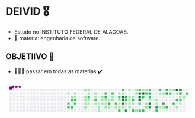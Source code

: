 # DEIVID 🎖️
- Estudo no INSTITUTO FEDERAL DE ALAGOAS.
- 🌱 materia: engenharia de software.

## OBJETIIVO 🎯

- 🧑🏻‍🎓 passar em todas as materias ✔️.

<svg viewBox="-16 -32 880 192" width="880" height="192" xmlns="http://www.w3.org/2000/svg"><desc>Generated with https://github.com/Platane/snk</desc><style>@keyframes c0{4.61%{fill:var(--c1)}4.63%,to{fill:var(--ce)}}@keyframes c1{59.84%{fill:var(--c2)}59.86%,to{fill:var(--ce)}}@keyframes c2{60.09%{fill:var(--c2)}60.11%,to{fill:var(--ce)}}@keyframes c3{5.59%{fill:var(--c1)}5.61%,to{fill:var(--ce)}}@keyframes c4{59.36%{fill:var(--c2)}59.38%,to{fill:var(--ce)}}@keyframes c5{60.33%{fill:var(--c2)}60.35%,to{fill:var(--ce)}}@keyframes c6{5.1%{fill:var(--c1)}5.12%,to{fill:var(--ce)}}@keyframes c7{5.34%{fill:var(--c1)}5.36%,to{fill:var(--ce)}}@keyframes c8{59.11%{fill:var(--c2)}59.13%,to{fill:var(--ce)}}@keyframes c9{60.82%{fill:var(--c2)}60.84%,to{fill:var(--ce)}}@keyframes ca{7.53%{fill:var(--c1)}7.55%,to{fill:var(--ce)}}@keyframes cb{8.02%{fill:var(--c1)}8.04%,to{fill:var(--ce)}}@keyframes cc{8.26%{fill:var(--c1)}8.28%,to{fill:var(--ce)}}@keyframes cd{8.99%{fill:var(--c1)}9.01%,to{fill:var(--ce)}}@keyframes ce{9.24%{fill:var(--c1)}9.26%,to{fill:var(--ce)}}@keyframes cf{7.29%{fill:var(--c1)}7.31%,to{fill:var(--ce)}}@keyframes cg{7.05%{fill:var(--c1)}7.07%,to{fill:var(--ce)}}@keyframes ch{57.9%{fill:var(--c2)}57.92%,to{fill:var(--ce)}}@keyframes ci{8.51%{fill:var(--c1)}8.53%,to{fill:var(--ce)}}@keyframes cj{8.75%{fill:var(--c1)}8.77%,to{fill:var(--ce)}}@keyframes ck{22.13%{fill:var(--c1)}22.15%,to{fill:var(--ce)}}@keyframes cl{21.89%{fill:var(--c1)}21.91%,to{fill:var(--ce)}}@keyframes cm{57.17%{fill:var(--c2)}57.19%,to{fill:var(--ce)}}@keyframes cn{23.35%{fill:var(--c1)}23.37%,to{fill:var(--ce)}}@keyframes co{10.45%{fill:var(--c1)}10.47%,to{fill:var(--ce)}}@keyframes cp{10.21%{fill:var(--c1)}10.23%,to{fill:var(--ce)}}@keyframes cq{24.08%{fill:var(--c1)}24.1%,to{fill:var(--ce)}}@keyframes cr{21.4%{fill:var(--c1)}21.42%,to{fill:var(--ce)}}@keyframes cs{21.16%{fill:var(--c1)}21.18%,to{fill:var(--ce)}}@keyframes ct{10.7%{fill:var(--c1)}10.72%,to{fill:var(--ce)}}@keyframes cu{55.95%{fill:var(--c2)}55.97%,to{fill:var(--ce)}}@keyframes cv{56.19%{fill:var(--c2)}56.21%,to{fill:var(--ce)}}@keyframes cw{11.18%{fill:var(--c1)}11.2%,to{fill:var(--ce)}}@keyframes cx{10.94%{fill:var(--c1)}10.96%,to{fill:var(--ce)}}@keyframes cy{24.81%{fill:var(--c1)}24.83%,to{fill:var(--ce)}}@keyframes cz{11.43%{fill:var(--c1)}11.45%,to{fill:var(--ce)}}@keyframes c10{78.34%{fill:var(--c3)}78.36%,to{fill:var(--ce)}}@keyframes c11{25.05%{fill:var(--c1)}25.07%,to{fill:var(--ce)}}@keyframes c12{55.46%{fill:var(--c2)}55.48%,to{fill:var(--ce)}}@keyframes c13{11.91%{fill:var(--c1)}11.93%,to{fill:var(--ce)}}@keyframes c14{11.67%{fill:var(--c1)}11.69%,to{fill:var(--ce)}}@keyframes c15{64.22%{fill:var(--c2)}64.24%,to{fill:var(--ce)}}@keyframes c16{25.54%{fill:var(--c1)}25.56%,to{fill:var(--ce)}}@keyframes c17{12.64%{fill:var(--c1)}12.66%,to{fill:var(--ce)}}@keyframes c18{54.73%{fill:var(--c2)}54.75%,to{fill:var(--ce)}}@keyframes c19{19.94%{fill:var(--c1)}19.96%,to{fill:var(--ce)}}@keyframes c1a{19.7%{fill:var(--c1)}19.72%,to{fill:var(--ce)}}@keyframes c1b{19.45%{fill:var(--c1)}19.47%,to{fill:var(--ce)}}@keyframes c1c{64.95%{fill:var(--c2)}64.97%,to{fill:var(--ce)}}@keyframes c1d{54%{fill:var(--c2)}54.02%,to{fill:var(--ce)}}@keyframes c1e{12.89%{fill:var(--c1)}12.91%,to{fill:var(--ce)}}@keyframes c1f{79.8%{fill:var(--c4)}79.82%,to{fill:var(--ce)}}@keyframes c1g{79.55%{fill:var(--c4)}79.57%,to{fill:var(--ce)}}@keyframes c1h{80.77%{fill:var(--c4)}80.79%,to{fill:var(--ce)}}@keyframes c1i{19.21%{fill:var(--c1)}19.23%,to{fill:var(--ce)}}@keyframes c1j{53.27%{fill:var(--c2)}53.29%,to{fill:var(--ce)}}@keyframes c1k{53.03%{fill:var(--c2)}53.05%,to{fill:var(--ce)}}@keyframes c1l{18.24%{fill:var(--c1)}18.26%,to{fill:var(--ce)}}@keyframes c1m{76.63%{fill:var(--c3)}76.65%,to{fill:var(--ce)}}@keyframes c1n{13.62%{fill:var(--c1)}13.64%,to{fill:var(--ce)}}@keyframes c1o{15.08%{fill:var(--c1)}15.1%,to{fill:var(--ce)}}@keyframes c1p{15.32%{fill:var(--c1)}15.34%,to{fill:var(--ce)}}@keyframes c1q{15.56%{fill:var(--c1)}15.58%,to{fill:var(--ce)}}@keyframes c1r{17.75%{fill:var(--c1)}17.77%,to{fill:var(--ce)}}@keyframes c1s{14.83%{fill:var(--c1)}14.85%,to{fill:var(--ce)}}@keyframes c1t{52.54%{fill:var(--c2)}52.56%,to{fill:var(--ce)}}@keyframes c1u{15.81%{fill:var(--c1)}15.83%,to{fill:var(--ce)}}@keyframes c1v{66.41%{fill:var(--c2)}66.43%,to{fill:var(--ce)}}@keyframes c1w{14.1%{fill:var(--c1)}14.12%,to{fill:var(--ce)}}@keyframes c1x{14.35%{fill:var(--c1)}14.37%,to{fill:var(--ce)}}@keyframes c1y{16.54%{fill:var(--c1)}16.56%,to{fill:var(--ce)}}@keyframes c1z{68.36%{fill:var(--c2)}68.38%,to{fill:var(--ce)}}@keyframes c20{82.72%{fill:var(--c4)}82.74%,to{fill:var(--ce)}}@keyframes c21{82.47%{fill:var(--c4)}82.49%,to{fill:var(--ce)}}@keyframes c22{82.23%{fill:var(--c4)}82.25%,to{fill:var(--ce)}}@keyframes c23{40.62%{fill:var(--c2)}40.64%,to{fill:var(--ce)}}@keyframes c24{41.11%{fill:var(--c2)}41.13%,to{fill:var(--ce)}}@keyframes c25{37.46%{fill:var(--c1)}37.48%,to{fill:var(--ce)}}@keyframes c26{82.96%{fill:var(--c4)}82.98%,to{fill:var(--ce)}}@keyframes c27{51.08%{fill:var(--c2)}51.1%,to{fill:var(--ce)}}@keyframes c28{41.35%{fill:var(--c2)}41.37%,to{fill:var(--ce)}}@keyframes c29{37.22%{fill:var(--c1)}37.24%,to{fill:var(--ce)}}@keyframes c2a{49.63%{fill:var(--c2)}49.65%,to{fill:var(--ce)}}@keyframes c2b{27.97%{fill:var(--c1)}27.99%,to{fill:var(--ce)}}@keyframes c2c{27.73%{fill:var(--c1)}27.75%,to{fill:var(--ce)}}@keyframes c2d{49.14%{fill:var(--c2)}49.16%,to{fill:var(--ce)}}@keyframes c2e{69.33%{fill:var(--c3)}69.35%,to{fill:var(--ce)}}@keyframes c2f{50.11%{fill:var(--c2)}50.13%,to{fill:var(--ce)}}@keyframes c2g{28.46%{fill:var(--c1)}28.48%,to{fill:var(--ce)}}@keyframes c2h{84.17%{fill:var(--c4)}84.19%,to{fill:var(--ce)}}@keyframes c2i{74.69%{fill:var(--c3)}74.71%,to{fill:var(--ce)}}@keyframes c2j{28.94%{fill:var(--c1)}28.96%,to{fill:var(--ce)}}@keyframes c2k{29.19%{fill:var(--c1)}29.21%,to{fill:var(--ce)}}@keyframes c2l{74.2%{fill:var(--c3)}74.22%,to{fill:var(--ce)}}@keyframes c2m{42.33%{fill:var(--c2)}42.35%,to{fill:var(--ce)}}@keyframes c2n{48.41%{fill:var(--c2)}48.43%,to{fill:var(--ce)}}@keyframes c2o{35.51%{fill:var(--c1)}35.53%,to{fill:var(--ce)}}@keyframes c2p{29.67%{fill:var(--c1)}29.69%,to{fill:var(--ce)}}@keyframes c2q{35.27%{fill:var(--c1)}35.29%,to{fill:var(--ce)}}@keyframes c2r{73.47%{fill:var(--c3)}73.49%,to{fill:var(--ce)}}@keyframes c2s{29.92%{fill:var(--c1)}29.94%,to{fill:var(--ce)}}@keyframes c2t{47.92%{fill:var(--c2)}47.94%,to{fill:var(--ce)}}@keyframes c2u{70.55%{fill:var(--c3)}70.57%,to{fill:var(--ce)}}@keyframes c2v{43.3%{fill:var(--c2)}43.32%,to{fill:var(--ce)}}@keyframes c2w{34.05%{fill:var(--c1)}34.07%,to{fill:var(--ce)}}@keyframes c2x{47.44%{fill:var(--c2)}47.46%,to{fill:var(--ce)}}@keyframes c2y{33.81%{fill:var(--c1)}33.83%,to{fill:var(--ce)}}@keyframes c2z{44.03%{fill:var(--c2)}44.05%,to{fill:var(--ce)}}@keyframes c30{87.09%{fill:var(--c4)}87.11%,to{fill:var(--ce)}}@keyframes c31{33.32%{fill:var(--c1)}33.34%,to{fill:var(--ce)}}@keyframes c32{44.52%{fill:var(--c2)}44.54%,to{fill:var(--ce)}}@keyframes c33{31.38%{fill:var(--c1)}31.4%,to{fill:var(--ce)}}@keyframes c34{87.34%{fill:var(--c4)}87.36%,to{fill:var(--ce)}}@keyframes c35{71.52%{fill:var(--c3)}71.54%,to{fill:var(--ce)}}@keyframes c36{32.84%{fill:var(--c1)}32.86%,to{fill:var(--ce)}}@keyframes c37{44.76%{fill:var(--c2)}44.78%,to{fill:var(--ce)}}@keyframes c38{31.86%{fill:var(--c1)}31.88%,to{fill:var(--ce)}}@keyframes c39{32.59%{fill:var(--c1)}32.61%,to{fill:var(--ce)}}@keyframes c3a{45.73%{fill:var(--c2)}45.75%,to{fill:var(--ce)}}@keyframes u0{4.61%{transform:scale(0,1)}4.63%,5.1%{transform:scale(.02,1)}5.12%,5.34%{transform:scale(.03,1)}5.36%,5.59%{transform:scale(.05,1)}5.61%,7.05%{transform:scale(.06,1)}7.07%,7.29%{transform:scale(.08,1)}7.31%,7.53%{transform:scale(.09,1)}7.55%,8.02%{transform:scale(.11,1)}8.04%,8.26%{transform:scale(.12,1)}8.28%,8.51%{transform:scale(.14,1)}8.53%,8.75%{transform:scale(.15,1)}8.77%,8.99%{transform:scale(.17,1)}9.01%,9.24%{transform:scale(.18,1)}10.21%,9.26%{transform:scale(.2,1)}10.23%,10.45%{transform:scale(.22,1)}10.47%,10.7%{transform:scale(.23,1)}10.72%,10.94%{transform:scale(.25,1)}10.96%,11.18%{transform:scale(.26,1)}11.2%,11.43%{transform:scale(.28,1)}11.45%,11.67%{transform:scale(.29,1)}11.69%,11.91%{transform:scale(.31,1)}11.93%,12.64%{transform:scale(.32,1)}12.66%,12.89%{transform:scale(.34,1)}12.91%,13.62%{transform:scale(.35,1)}13.64%,14.1%{transform:scale(.37,1)}14.12%,14.35%{transform:scale(.38,1)}14.37%,14.83%{transform:scale(.4,1)}14.85%,15.08%{transform:scale(.42,1)}15.1%,15.32%{transform:scale(.43,1)}15.34%,15.56%{transform:scale(.45,1)}15.58%,15.81%{transform:scale(.46,1)}15.83%,16.54%{transform:scale(.48,1)}16.56%,17.75%{transform:scale(.49,1)}17.77%,18.24%{transform:scale(.51,1)}18.26%,19.21%{transform:scale(.52,1)}19.23%,19.45%{transform:scale(.54,1)}19.47%,19.7%{transform:scale(.55,1)}19.72%,19.94%{transform:scale(.57,1)}19.96%,21.16%{transform:scale(.58,1)}21.18%,21.4%{transform:scale(.6,1)}21.42%,21.89%{transform:scale(.62,1)}21.91%,22.13%{transform:scale(.63,1)}22.15%,23.35%{transform:scale(.65,1)}23.37%,24.08%{transform:scale(.66,1)}24.1%,24.81%{transform:scale(.68,1)}24.83%,25.05%{transform:scale(.69,1)}25.07%,25.54%{transform:scale(.71,1)}25.56%,27.73%{transform:scale(.72,1)}27.75%,27.97%{transform:scale(.74,1)}27.99%,28.46%{transform:scale(.75,1)}28.48%,28.94%{transform:scale(.77,1)}28.96%,29.19%{transform:scale(.78,1)}29.21%,29.67%{transform:scale(.8,1)}29.69%,29.92%{transform:scale(.82,1)}29.94%,31.38%{transform:scale(.83,1)}31.4%,31.86%{transform:scale(.85,1)}31.88%,32.59%{transform:scale(.86,1)}32.61%,32.84%{transform:scale(.88,1)}32.86%,33.32%{transform:scale(.89,1)}33.34%,33.81%{transform:scale(.91,1)}33.83%,34.05%{transform:scale(.92,1)}34.07%,35.27%{transform:scale(.94,1)}35.29%,35.51%{transform:scale(.95,1)}35.53%,37.22%{transform:scale(.97,1)}37.24%,37.46%{transform:scale(.98,1)}37.48%,to{transform:scale(1,1)}}@keyframes u1{40.62%{transform:scale(0,1)}40.64%,41.11%{transform:scale(.03,1)}41.13%,41.35%{transform:scale(.06,1)}41.37%,42.33%{transform:scale(.08,1)}42.35%,43.3%{transform:scale(.11,1)}43.32%,44.03%{transform:scale(.14,1)}44.05%,44.52%{transform:scale(.17,1)}44.54%,44.76%{transform:scale(.19,1)}44.78%,45.73%{transform:scale(.22,1)}45.75%,47.44%{transform:scale(.25,1)}47.46%,47.92%{transform:scale(.28,1)}47.94%,48.41%{transform:scale(.31,1)}48.43%,49.14%{transform:scale(.33,1)}49.16%,49.63%{transform:scale(.36,1)}49.65%,50.11%{transform:scale(.39,1)}50.13%,51.08%{transform:scale(.42,1)}51.1%,52.54%{transform:scale(.44,1)}52.56%,53.03%{transform:scale(.47,1)}53.05%,53.27%{transform:scale(.5,1)}53.29%,54%{transform:scale(.53,1)}54.02%,54.73%{transform:scale(.56,1)}54.75%,55.46%{transform:scale(.58,1)}55.48%,55.95%{transform:scale(.61,1)}55.97%,56.19%{transform:scale(.64,1)}56.21%,57.17%{transform:scale(.67,1)}57.19%,57.9%{transform:scale(.69,1)}57.92%,59.11%{transform:scale(.72,1)}59.13%,59.36%{transform:scale(.75,1)}59.38%,59.84%{transform:scale(.78,1)}59.86%,60.09%{transform:scale(.81,1)}60.11%,60.33%{transform:scale(.83,1)}60.35%,60.82%{transform:scale(.86,1)}60.84%,64.22%{transform:scale(.89,1)}64.24%,64.95%{transform:scale(.92,1)}64.97%,66.41%{transform:scale(.94,1)}66.43%,68.36%{transform:scale(.97,1)}68.38%,to{transform:scale(1,1)}}@keyframes u2{69.33%{transform:scale(0,1)}69.35%,70.55%{transform:scale(.13,1)}70.57%,71.52%{transform:scale(.25,1)}71.54%,73.47%{transform:scale(.38,1)}73.49%,74.2%{transform:scale(.5,1)}74.22%,74.69%{transform:scale(.63,1)}74.71%,76.63%{transform:scale(.75,1)}76.65%,78.34%{transform:scale(.88,1)}78.36%,to{transform:scale(1,1)}}@keyframes u3{79.55%{transform:scale(0,1)}79.57%,79.8%{transform:scale(.1,1)}79.82%,80.77%{transform:scale(.2,1)}80.79%,82.23%{transform:scale(.3,1)}82.25%,82.47%{transform:scale(.4,1)}82.49%,82.72%{transform:scale(.5,1)}82.74%,82.96%{transform:scale(.6,1)}82.98%,84.17%{transform:scale(.7,1)}84.19%,87.09%{transform:scale(.8,1)}87.11%,87.34%{transform:scale(.9,1)}87.36%,to{transform:scale(1,1)}}@keyframes s0{0%,99.76%{transform:translate(0,-16px)}.24%{transform:translate(0,0)}4.38%{transform:translate(272px,0)}4.62%{transform:translate(272px,16px)}5.11%{transform:translate(304px,16px)}5.35%,58.88%{transform:translate(304px,32px)}5.6%{transform:translate(288px,32px)}5.84%{transform:translate(288px,16px)}7.06%{transform:translate(368px,16px)}7.3%{transform:translate(368px,0)}7.54%{transform:translate(352px,0)}8.27%{transform:translate(352px,48px)}8.52%{transform:translate(368px,48px)}8.76%{transform:translate(368px,64px)}9%{transform:translate(352px,64px)}9.25%{transform:translate(352px,80px)}10.22%,23.84%{transform:translate(416px,80px)}10.46%,23.11%{transform:translate(416px,64px)}10.95%,63.02%{transform:translate(448px,64px)}11.19%,63.26%{transform:translate(448px,48px)}11.68%{transform:translate(480px,48px)}11.92%{transform:translate(480px,32px)}12.17%,54.99%{transform:translate(496px,32px)}12.41%,55.23%{transform:translate(496px,16px)}13.38%{transform:translate(560px,16px)}13.63%{transform:translate(560px,0)}14.11%,68.13%{transform:translate(592px,0)}14.36%{transform:translate(592px,16px)}14.6%{transform:translate(576px,16px)}14.84%{transform:translate(576px,32px)}15.09%{transform:translate(560px,32px)}15.57%,18.49%{transform:translate(560px,64px)}15.82%{transform:translate(576px,64px)}16.06%,66.18%{transform:translate(576px,80px)}16.3%{transform:translate(592px,80px)}16.79%{transform:translate(592px,112px)}17.27%{transform:translate(560px,112px)}17.76%,18.73%{transform:translate(560px,80px)}18%,76.4%{transform:translate(544px,80px)}18.25%{transform:translate(544px,64px)}19.46%,77.37%{transform:translate(512px,80px)}19.95%{transform:translate(512px,48px)}21.17%{transform:translate(432px,48px)}21.41%{transform:translate(432px,32px)}21.9%,56.93%{transform:translate(400px,32px)}22.14%{transform:translate(400px,16px)}22.38%{transform:translate(416px,16px)}23.36%{transform:translate(400px,64px)}23.6%{transform:translate(400px,80px)}24.09%{transform:translate(416px,96px)}24.57%{transform:translate(448px,96px)}24.82%{transform:translate(448px,80px)}27.74%{transform:translate(640px,80px)}28.22%,50.61%{transform:translate(640px,48px)}28.95%{transform:translate(688px,48px)}29.2%,73.97%{transform:translate(688px,64px)}29.44%{transform:translate(704px,64px)}29.68%{transform:translate(704px,80px)}29.93%{transform:translate(720px,80px)}30.17%{transform:translate(720px,96px)}31.14%{transform:translate(784px,96px)}31.39%{transform:translate(784px,80px)}31.63%{transform:translate(800px,80px)}31.87%{transform:translate(800px,64px)}32.12%{transform:translate(816px,64px)}32.6%,46.23%{transform:translate(816px,32px)}33.09%,46.72%{transform:translate(784px,32px)}33.33%,46.96%{transform:translate(784px,16px)}33.58%{transform:translate(768px,16px)}33.82%{transform:translate(768px,0)}34.06%,47.69%{transform:translate(752px,0)}34.31%{transform:translate(752px,-16px)}34.79%{transform:translate(720px,-16px)}35.28%{transform:translate(720px,16px)}35.77%{transform:translate(688px,16px)}36.25%{transform:translate(688px,-16px)}36.98%{transform:translate(640px,-16px)}37.23%,49.39%{transform:translate(640px,0)}37.47%{transform:translate(624px,0)}37.71%{transform:translate(624px,-16px)}38.44%{transform:translate(672px,-16px)}39.42%{transform:translate(672px,48px)}40.15%{transform:translate(624px,48px)}40.39%,51.58%{transform:translate(624px,64px)}40.63%,82%{transform:translate(608px,64px)}41.12%{transform:translate(608px,96px)}43.07%{transform:translate(736px,96px)}43.31%{transform:translate(736px,80px)}43.8%{transform:translate(768px,80px)}44.04%{transform:translate(768px,64px)}44.28%,86.13%{transform:translate(784px,64px)}44.53%{transform:translate(784px,48px)}45.26%{transform:translate(832px,48px)}45.74%{transform:translate(832px,16px)}45.99%{transform:translate(816px,16px)}47.45%{transform:translate(752px,16px)}49.88%,50.85%{transform:translate(640px,32px)}50.12%{transform:translate(656px,32px)}50.36%{transform:translate(656px,48px)}51.09%{transform:translate(624px,32px)}52.07%{transform:translate(592px,64px)}52.31%{transform:translate(592px,48px)}53.04%,80.29%{transform:translate(544px,48px)}53.77%{transform:translate(544px,0)}54.26%{transform:translate(512px,0)}54.74%{transform:translate(512px,32px)}55.96%{transform:translate(448px,16px)}56.2%{transform:translate(448px,32px)}57.18%{transform:translate(400px,48px)}57.42%{transform:translate(384px,48px)}57.66%{transform:translate(384px,32px)}59.12%{transform:translate(304px,48px)}59.61%{transform:translate(272px,48px)}60.1%{transform:translate(272px,80px)}60.58%{transform:translate(304px,80px)}60.83%{transform:translate(304px,64px)}63.99%{transform:translate(496px,48px)}64.23%{transform:translate(496px,64px)}64.48%,77.62%{transform:translate(512px,64px)}64.96%{transform:translate(512px,96px)}65.21%,76.89%{transform:translate(528px,96px)}65.45%,77.13%{transform:translate(528px,80px)}66.42%{transform:translate(576px,96px)}66.67%{transform:translate(592px,96px)}69.1%{transform:translate(656px,0)}69.34%,83.45%{transform:translate(656px,16px)}71.53%{transform:translate(800px,16px)}71.78%{transform:translate(800px,32px)}72.99%{transform:translate(720px,32px)}73.48%{transform:translate(720px,64px)}74.21%{transform:translate(688px,80px)}76.64%{transform:translate(544px,96px)}78.35%{transform:translate(464px,64px)}78.59%{transform:translate(464px,48px)}79.56%,80.54%{transform:translate(528px,48px)}79.81%{transform:translate(528px,32px)}80.05%{transform:translate(544px,32px)}80.78%{transform:translate(528px,64px)}82.73%{transform:translate(608px,16px)}84.18%{transform:translate(656px,64px)}87.1%{transform:translate(784px,0)}87.35%{transform:translate(800px,0)}87.59%{transform:translate(800px,-16px)}}@keyframes s1{0%,99.76%{transform:translate(16px,-16px)}.24%{transform:translate(0,-16px)}.49%{transform:translate(0,0)}4.62%{transform:translate(272px,0)}4.87%{transform:translate(272px,16px)}5.35%{transform:translate(304px,16px)}5.6%,59.12%{transform:translate(304px,32px)}5.84%{transform:translate(288px,32px)}6.08%{transform:translate(288px,16px)}7.3%{transform:translate(368px,16px)}7.54%{transform:translate(368px,0)}7.79%{transform:translate(352px,0)}8.52%{transform:translate(352px,48px)}8.76%{transform:translate(368px,48px)}9%{transform:translate(368px,64px)}9.25%{transform:translate(352px,64px)}9.49%{transform:translate(352px,80px)}10.46%,24.09%{transform:translate(416px,80px)}10.71%,23.36%{transform:translate(416px,64px)}11.19%,63.26%{transform:translate(448px,64px)}11.44%,63.5%{transform:translate(448px,48px)}11.92%{transform:translate(480px,48px)}12.17%{transform:translate(480px,32px)}12.41%,55.23%{transform:translate(496px,32px)}12.65%,55.47%{transform:translate(496px,16px)}13.63%{transform:translate(560px,16px)}13.87%{transform:translate(560px,0)}14.36%,68.37%{transform:translate(592px,0)}14.6%{transform:translate(592px,16px)}14.84%{transform:translate(576px,16px)}15.09%{transform:translate(576px,32px)}15.33%{transform:translate(560px,32px)}15.82%,18.73%{transform:translate(560px,64px)}16.06%{transform:translate(576px,64px)}16.3%,66.42%{transform:translate(576px,80px)}16.55%{transform:translate(592px,80px)}17.03%{transform:translate(592px,112px)}17.52%{transform:translate(560px,112px)}18%,18.98%{transform:translate(560px,80px)}18.25%,76.64%{transform:translate(544px,80px)}18.49%{transform:translate(544px,64px)}19.71%,77.62%{transform:translate(512px,80px)}20.19%{transform:translate(512px,48px)}21.41%{transform:translate(432px,48px)}21.65%{transform:translate(432px,32px)}22.14%,57.18%{transform:translate(400px,32px)}22.38%{transform:translate(400px,16px)}22.63%{transform:translate(416px,16px)}23.6%{transform:translate(400px,64px)}23.84%{transform:translate(400px,80px)}24.33%{transform:translate(416px,96px)}24.82%{transform:translate(448px,96px)}25.06%{transform:translate(448px,80px)}27.98%{transform:translate(640px,80px)}28.47%,50.85%{transform:translate(640px,48px)}29.2%{transform:translate(688px,48px)}29.44%,74.21%{transform:translate(688px,64px)}29.68%{transform:translate(704px,64px)}29.93%{transform:translate(704px,80px)}30.17%{transform:translate(720px,80px)}30.41%{transform:translate(720px,96px)}31.39%{transform:translate(784px,96px)}31.63%{transform:translate(784px,80px)}31.87%{transform:translate(800px,80px)}32.12%{transform:translate(800px,64px)}32.36%{transform:translate(816px,64px)}32.85%,46.47%{transform:translate(816px,32px)}33.33%,46.96%{transform:translate(784px,32px)}33.58%,47.2%{transform:translate(784px,16px)}33.82%{transform:translate(768px,16px)}34.06%{transform:translate(768px,0)}34.31%,47.93%{transform:translate(752px,0)}34.55%{transform:translate(752px,-16px)}35.04%{transform:translate(720px,-16px)}35.52%{transform:translate(720px,16px)}36.01%{transform:translate(688px,16px)}36.5%{transform:translate(688px,-16px)}37.23%{transform:translate(640px,-16px)}37.47%,49.64%{transform:translate(640px,0)}37.71%{transform:translate(624px,0)}37.96%{transform:translate(624px,-16px)}38.69%{transform:translate(672px,-16px)}39.66%{transform:translate(672px,48px)}40.39%{transform:translate(624px,48px)}40.63%,51.82%{transform:translate(624px,64px)}40.88%,82.24%{transform:translate(608px,64px)}41.36%{transform:translate(608px,96px)}43.31%{transform:translate(736px,96px)}43.55%{transform:translate(736px,80px)}44.04%{transform:translate(768px,80px)}44.28%{transform:translate(768px,64px)}44.53%,86.37%{transform:translate(784px,64px)}44.77%{transform:translate(784px,48px)}45.5%{transform:translate(832px,48px)}45.99%{transform:translate(832px,16px)}46.23%{transform:translate(816px,16px)}47.69%{transform:translate(752px,16px)}50.12%,51.09%{transform:translate(640px,32px)}50.36%{transform:translate(656px,32px)}50.61%{transform:translate(656px,48px)}51.34%{transform:translate(624px,32px)}52.31%{transform:translate(592px,64px)}52.55%{transform:translate(592px,48px)}53.28%,80.54%{transform:translate(544px,48px)}54.01%{transform:translate(544px,0)}54.5%{transform:translate(512px,0)}54.99%{transform:translate(512px,32px)}56.2%{transform:translate(448px,16px)}56.45%{transform:translate(448px,32px)}57.42%{transform:translate(400px,48px)}57.66%{transform:translate(384px,48px)}57.91%{transform:translate(384px,32px)}59.37%{transform:translate(304px,48px)}59.85%{transform:translate(272px,48px)}60.34%{transform:translate(272px,80px)}60.83%{transform:translate(304px,80px)}61.07%{transform:translate(304px,64px)}64.23%{transform:translate(496px,48px)}64.48%{transform:translate(496px,64px)}64.72%,77.86%{transform:translate(512px,64px)}65.21%{transform:translate(512px,96px)}65.45%,77.13%{transform:translate(528px,96px)}65.69%,77.37%{transform:translate(528px,80px)}66.67%{transform:translate(576px,96px)}66.91%{transform:translate(592px,96px)}69.34%{transform:translate(656px,0)}69.59%,83.7%{transform:translate(656px,16px)}71.78%{transform:translate(800px,16px)}72.02%{transform:translate(800px,32px)}73.24%{transform:translate(720px,32px)}73.72%{transform:translate(720px,64px)}74.45%{transform:translate(688px,80px)}76.89%{transform:translate(544px,96px)}78.59%{transform:translate(464px,64px)}78.83%{transform:translate(464px,48px)}79.81%,80.78%{transform:translate(528px,48px)}80.05%{transform:translate(528px,32px)}80.29%{transform:translate(544px,32px)}81.02%{transform:translate(528px,64px)}82.97%{transform:translate(608px,16px)}84.43%{transform:translate(656px,64px)}87.35%{transform:translate(784px,0)}87.59%{transform:translate(800px,0)}87.83%{transform:translate(800px,-16px)}}@keyframes s2{0%,99.76%{transform:translate(32px,-16px)}.49%{transform:translate(0,-16px)}.73%{transform:translate(0,0)}4.87%{transform:translate(272px,0)}5.11%{transform:translate(272px,16px)}5.6%{transform:translate(304px,16px)}5.84%,59.37%{transform:translate(304px,32px)}6.08%{transform:translate(288px,32px)}6.33%{transform:translate(288px,16px)}7.54%{transform:translate(368px,16px)}7.79%{transform:translate(368px,0)}8.03%{transform:translate(352px,0)}8.76%{transform:translate(352px,48px)}9%{transform:translate(368px,48px)}9.25%{transform:translate(368px,64px)}9.49%{transform:translate(352px,64px)}9.73%{transform:translate(352px,80px)}10.71%,24.33%{transform:translate(416px,80px)}10.95%,23.6%{transform:translate(416px,64px)}11.44%,63.5%{transform:translate(448px,64px)}11.68%,63.75%{transform:translate(448px,48px)}12.17%{transform:translate(480px,48px)}12.41%{transform:translate(480px,32px)}12.65%,55.47%{transform:translate(496px,32px)}12.9%,55.72%{transform:translate(496px,16px)}13.87%{transform:translate(560px,16px)}14.11%{transform:translate(560px,0)}14.6%,68.61%{transform:translate(592px,0)}14.84%{transform:translate(592px,16px)}15.09%{transform:translate(576px,16px)}15.33%{transform:translate(576px,32px)}15.57%{transform:translate(560px,32px)}16.06%,18.98%{transform:translate(560px,64px)}16.3%{transform:translate(576px,64px)}16.55%,66.67%{transform:translate(576px,80px)}16.79%{transform:translate(592px,80px)}17.27%{transform:translate(592px,112px)}17.76%{transform:translate(560px,112px)}18.25%,19.22%{transform:translate(560px,80px)}18.49%,76.89%{transform:translate(544px,80px)}18.73%{transform:translate(544px,64px)}19.95%,77.86%{transform:translate(512px,80px)}20.44%{transform:translate(512px,48px)}21.65%{transform:translate(432px,48px)}21.9%{transform:translate(432px,32px)}22.38%,57.42%{transform:translate(400px,32px)}22.63%{transform:translate(400px,16px)}22.87%{transform:translate(416px,16px)}23.84%{transform:translate(400px,64px)}24.09%{transform:translate(400px,80px)}24.57%{transform:translate(416px,96px)}25.06%{transform:translate(448px,96px)}25.3%{transform:translate(448px,80px)}28.22%{transform:translate(640px,80px)}28.71%,51.09%{transform:translate(640px,48px)}29.44%{transform:translate(688px,48px)}29.68%,74.45%{transform:translate(688px,64px)}29.93%{transform:translate(704px,64px)}30.17%{transform:translate(704px,80px)}30.41%{transform:translate(720px,80px)}30.66%{transform:translate(720px,96px)}31.63%{transform:translate(784px,96px)}31.87%{transform:translate(784px,80px)}32.12%{transform:translate(800px,80px)}32.36%{transform:translate(800px,64px)}32.6%{transform:translate(816px,64px)}33.09%,46.72%{transform:translate(816px,32px)}33.58%,47.2%{transform:translate(784px,32px)}33.82%,47.45%{transform:translate(784px,16px)}34.06%{transform:translate(768px,16px)}34.31%{transform:translate(768px,0)}34.55%,48.18%{transform:translate(752px,0)}34.79%{transform:translate(752px,-16px)}35.28%{transform:translate(720px,-16px)}35.77%{transform:translate(720px,16px)}36.25%{transform:translate(688px,16px)}36.74%{transform:translate(688px,-16px)}37.47%{transform:translate(640px,-16px)}37.71%,49.88%{transform:translate(640px,0)}37.96%{transform:translate(624px,0)}38.2%{transform:translate(624px,-16px)}38.93%{transform:translate(672px,-16px)}39.9%{transform:translate(672px,48px)}40.63%{transform:translate(624px,48px)}40.88%,52.07%{transform:translate(624px,64px)}41.12%,82.48%{transform:translate(608px,64px)}41.61%{transform:translate(608px,96px)}43.55%{transform:translate(736px,96px)}43.8%{transform:translate(736px,80px)}44.28%{transform:translate(768px,80px)}44.53%{transform:translate(768px,64px)}44.77%,86.62%{transform:translate(784px,64px)}45.01%{transform:translate(784px,48px)}45.74%{transform:translate(832px,48px)}46.23%{transform:translate(832px,16px)}46.47%{transform:translate(816px,16px)}47.93%{transform:translate(752px,16px)}50.36%,51.34%{transform:translate(640px,32px)}50.61%{transform:translate(656px,32px)}50.85%{transform:translate(656px,48px)}51.58%{transform:translate(624px,32px)}52.55%{transform:translate(592px,64px)}52.8%{transform:translate(592px,48px)}53.53%,80.78%{transform:translate(544px,48px)}54.26%{transform:translate(544px,0)}54.74%{transform:translate(512px,0)}55.23%{transform:translate(512px,32px)}56.45%{transform:translate(448px,16px)}56.69%{transform:translate(448px,32px)}57.66%{transform:translate(400px,48px)}57.91%{transform:translate(384px,48px)}58.15%{transform:translate(384px,32px)}59.61%{transform:translate(304px,48px)}60.1%{transform:translate(272px,48px)}60.58%{transform:translate(272px,80px)}61.07%{transform:translate(304px,80px)}61.31%{transform:translate(304px,64px)}64.48%{transform:translate(496px,48px)}64.72%{transform:translate(496px,64px)}64.96%,78.1%{transform:translate(512px,64px)}65.45%{transform:translate(512px,96px)}65.69%,77.37%{transform:translate(528px,96px)}65.94%,77.62%{transform:translate(528px,80px)}66.91%{transform:translate(576px,96px)}67.15%{transform:translate(592px,96px)}69.59%{transform:translate(656px,0)}69.83%,83.94%{transform:translate(656px,16px)}72.02%{transform:translate(800px,16px)}72.26%{transform:translate(800px,32px)}73.48%{transform:translate(720px,32px)}73.97%{transform:translate(720px,64px)}74.7%{transform:translate(688px,80px)}77.13%{transform:translate(544px,96px)}78.83%{transform:translate(464px,64px)}79.08%{transform:translate(464px,48px)}80.05%,81.02%{transform:translate(528px,48px)}80.29%{transform:translate(528px,32px)}80.54%{transform:translate(544px,32px)}81.27%{transform:translate(528px,64px)}83.21%{transform:translate(608px,16px)}84.67%{transform:translate(656px,64px)}87.59%{transform:translate(784px,0)}87.83%{transform:translate(800px,0)}88.08%{transform:translate(800px,-16px)}}@keyframes s3{0%,99.76%{transform:translate(48px,-16px)}.73%{transform:translate(0,-16px)}.97%{transform:translate(0,0)}5.11%{transform:translate(272px,0)}5.35%{transform:translate(272px,16px)}5.84%{transform:translate(304px,16px)}59.61%,6.08%{transform:translate(304px,32px)}6.33%{transform:translate(288px,32px)}6.57%{transform:translate(288px,16px)}7.79%{transform:translate(368px,16px)}8.03%{transform:translate(368px,0)}8.27%{transform:translate(352px,0)}9%{transform:translate(352px,48px)}9.25%{transform:translate(368px,48px)}9.49%{transform:translate(368px,64px)}9.73%{transform:translate(352px,64px)}9.98%{transform:translate(352px,80px)}10.95%,24.57%{transform:translate(416px,80px)}11.19%,23.84%{transform:translate(416px,64px)}11.68%,63.75%{transform:translate(448px,64px)}11.92%,63.99%{transform:translate(448px,48px)}12.41%{transform:translate(480px,48px)}12.65%{transform:translate(480px,32px)}12.9%,55.72%{transform:translate(496px,32px)}13.14%,55.96%{transform:translate(496px,16px)}14.11%{transform:translate(560px,16px)}14.36%{transform:translate(560px,0)}14.84%,68.86%{transform:translate(592px,0)}15.09%{transform:translate(592px,16px)}15.33%{transform:translate(576px,16px)}15.57%{transform:translate(576px,32px)}15.82%{transform:translate(560px,32px)}16.3%,19.22%{transform:translate(560px,64px)}16.55%{transform:translate(576px,64px)}16.79%,66.91%{transform:translate(576px,80px)}17.03%{transform:translate(592px,80px)}17.52%{transform:translate(592px,112px)}18%{transform:translate(560px,112px)}18.49%,19.46%{transform:translate(560px,80px)}18.73%,77.13%{transform:translate(544px,80px)}18.98%{transform:translate(544px,64px)}20.19%,78.1%{transform:translate(512px,80px)}20.68%{transform:translate(512px,48px)}21.9%{transform:translate(432px,48px)}22.14%{transform:translate(432px,32px)}22.63%,57.66%{transform:translate(400px,32px)}22.87%{transform:translate(400px,16px)}23.11%{transform:translate(416px,16px)}24.09%{transform:translate(400px,64px)}24.33%{transform:translate(400px,80px)}24.82%{transform:translate(416px,96px)}25.3%{transform:translate(448px,96px)}25.55%{transform:translate(448px,80px)}28.47%{transform:translate(640px,80px)}28.95%,51.34%{transform:translate(640px,48px)}29.68%{transform:translate(688px,48px)}29.93%,74.7%{transform:translate(688px,64px)}30.17%{transform:translate(704px,64px)}30.41%{transform:translate(704px,80px)}30.66%{transform:translate(720px,80px)}30.9%{transform:translate(720px,96px)}31.87%{transform:translate(784px,96px)}32.12%{transform:translate(784px,80px)}32.36%{transform:translate(800px,80px)}32.6%{transform:translate(800px,64px)}32.85%{transform:translate(816px,64px)}33.33%,46.96%{transform:translate(816px,32px)}33.82%,47.45%{transform:translate(784px,32px)}34.06%,47.69%{transform:translate(784px,16px)}34.31%{transform:translate(768px,16px)}34.55%{transform:translate(768px,0)}34.79%,48.42%{transform:translate(752px,0)}35.04%{transform:translate(752px,-16px)}35.52%{transform:translate(720px,-16px)}36.01%{transform:translate(720px,16px)}36.5%{transform:translate(688px,16px)}36.98%{transform:translate(688px,-16px)}37.71%{transform:translate(640px,-16px)}37.96%,50.12%{transform:translate(640px,0)}38.2%{transform:translate(624px,0)}38.44%{transform:translate(624px,-16px)}39.17%{transform:translate(672px,-16px)}40.15%{transform:translate(672px,48px)}40.88%{transform:translate(624px,48px)}41.12%,52.31%{transform:translate(624px,64px)}41.36%,82.73%{transform:translate(608px,64px)}41.85%{transform:translate(608px,96px)}43.8%{transform:translate(736px,96px)}44.04%{transform:translate(736px,80px)}44.53%{transform:translate(768px,80px)}44.77%{transform:translate(768px,64px)}45.01%,86.86%{transform:translate(784px,64px)}45.26%{transform:translate(784px,48px)}45.99%{transform:translate(832px,48px)}46.47%{transform:translate(832px,16px)}46.72%{transform:translate(816px,16px)}48.18%{transform:translate(752px,16px)}50.61%,51.58%{transform:translate(640px,32px)}50.85%{transform:translate(656px,32px)}51.09%{transform:translate(656px,48px)}51.82%{transform:translate(624px,32px)}52.8%{transform:translate(592px,64px)}53.04%{transform:translate(592px,48px)}53.77%,81.02%{transform:translate(544px,48px)}54.5%{transform:translate(544px,0)}54.99%{transform:translate(512px,0)}55.47%{transform:translate(512px,32px)}56.69%{transform:translate(448px,16px)}56.93%{transform:translate(448px,32px)}57.91%{transform:translate(400px,48px)}58.15%{transform:translate(384px,48px)}58.39%{transform:translate(384px,32px)}59.85%{transform:translate(304px,48px)}60.34%{transform:translate(272px,48px)}60.83%{transform:translate(272px,80px)}61.31%{transform:translate(304px,80px)}61.56%{transform:translate(304px,64px)}64.72%{transform:translate(496px,48px)}64.96%{transform:translate(496px,64px)}65.21%,78.35%{transform:translate(512px,64px)}65.69%{transform:translate(512px,96px)}65.94%,77.62%{transform:translate(528px,96px)}66.18%,77.86%{transform:translate(528px,80px)}67.15%{transform:translate(576px,96px)}67.4%{transform:translate(592px,96px)}69.83%{transform:translate(656px,0)}70.07%,84.18%{transform:translate(656px,16px)}72.26%{transform:translate(800px,16px)}72.51%{transform:translate(800px,32px)}73.72%{transform:translate(720px,32px)}74.21%{transform:translate(720px,64px)}74.94%{transform:translate(688px,80px)}77.37%{transform:translate(544px,96px)}79.08%{transform:translate(464px,64px)}79.32%{transform:translate(464px,48px)}80.29%,81.27%{transform:translate(528px,48px)}80.54%{transform:translate(528px,32px)}80.78%{transform:translate(544px,32px)}81.51%{transform:translate(528px,64px)}83.45%{transform:translate(608px,16px)}84.91%{transform:translate(656px,64px)}87.83%{transform:translate(784px,0)}88.08%{transform:translate(800px,0)}88.32%{transform:translate(800px,-16px)}}:root{--cb:#1b1f230a;--cs:purple;--ce:#ebedf0;--c0:#ebedf0;--c1:#9be9a8;--c2:#40c463;--c3:#30a14e;--c4:#216e39}@media (prefers-color-scheme:dark){:root{--cb:#1b1f230a;--cs:purple;--ce:#161b22;--c1:#01311f;--c2:#034525;--c3:#0f6d31;--c4:#00c647}}.c{shape-rendering:geometricPrecision;fill:var(--ce);stroke-width:1px;stroke:var(--cb);animation:none 41100ms linear infinite}.c.c0{fill:var(--c1);animation-name:c0}.c.c1,.c.c2{fill:var(--c2);animation-name:c1}.c.c2{animation-name:c2}.c.c3{fill:var(--c1);animation-name:c3}.c.c4,.c.c5{fill:var(--c2);animation-name:c4}.c.c5{animation-name:c5}.c.c6,.c.c7{fill:var(--c1);animation-name:c6}.c.c7{animation-name:c7}.c.c8,.c.c9{fill:var(--c2);animation-name:c8}.c.c9{animation-name:c9}.c.ca{fill:var(--c1);animation-name:ca}.c.cb,.c.cc,.c.cd{fill:var(--c1);animation-name:cb}.c.cc,.c.cd{animation-name:cc}.c.cd{animation-name:cd}.c.ce,.c.cf,.c.cg{fill:var(--c1);animation-name:ce}.c.cf,.c.cg{animation-name:cf}.c.cg{animation-name:cg}.c.ch{fill:var(--c2);animation-name:ch}.c.ci{fill:var(--c1);animation-name:ci}.c.cj,.c.ck,.c.cl{fill:var(--c1);animation-name:cj}.c.ck,.c.cl{animation-name:ck}.c.cl{animation-name:cl}.c.cm{fill:var(--c2);animation-name:cm}.c.cn{fill:var(--c1);animation-name:cn}.c.co,.c.cp,.c.cq{fill:var(--c1);animation-name:co}.c.cp,.c.cq{animation-name:cp}.c.cq{animation-name:cq}.c.cr,.c.cs,.c.ct{fill:var(--c1);animation-name:cr}.c.cs,.c.ct{animation-name:cs}.c.ct{animation-name:ct}.c.cu,.c.cv{fill:var(--c2);animation-name:cu}.c.cv{animation-name:cv}.c.cw{fill:var(--c1);animation-name:cw}.c.cx,.c.cy,.c.cz{fill:var(--c1);animation-name:cx}.c.cy,.c.cz{animation-name:cy}.c.cz{animation-name:cz}.c.c10{fill:var(--c3);animation-name:c10}.c.c11{fill:var(--c1);animation-name:c11}.c.c12{fill:var(--c2);animation-name:c12}.c.c13,.c.c14{fill:var(--c1);animation-name:c13}.c.c14{animation-name:c14}.c.c15{fill:var(--c2);animation-name:c15}.c.c16,.c.c17{fill:var(--c1);animation-name:c16}.c.c17{animation-name:c17}.c.c18{fill:var(--c2);animation-name:c18}.c.c19,.c.c1a,.c.c1b{fill:var(--c1);animation-name:c19}.c.c1a,.c.c1b{animation-name:c1a}.c.c1b{animation-name:c1b}.c.c1c,.c.c1d{fill:var(--c2);animation-name:c1c}.c.c1d{animation-name:c1d}.c.c1e{fill:var(--c1);animation-name:c1e}.c.c1f,.c.c1g,.c.c1h{fill:var(--c4);animation-name:c1f}.c.c1g,.c.c1h{animation-name:c1g}.c.c1h{animation-name:c1h}.c.c1i{fill:var(--c1);animation-name:c1i}.c.c1j,.c.c1k{fill:var(--c2);animation-name:c1j}.c.c1k{animation-name:c1k}.c.c1l{fill:var(--c1);animation-name:c1l}.c.c1m{fill:var(--c3);animation-name:c1m}.c.c1n,.c.c1o,.c.c1p{fill:var(--c1);animation-name:c1n}.c.c1o,.c.c1p{animation-name:c1o}.c.c1p{animation-name:c1p}.c.c1q,.c.c1r,.c.c1s{fill:var(--c1);animation-name:c1q}.c.c1r,.c.c1s{animation-name:c1r}.c.c1s{animation-name:c1s}.c.c1t{fill:var(--c2);animation-name:c1t}.c.c1u{fill:var(--c1);animation-name:c1u}.c.c1v{fill:var(--c2);animation-name:c1v}.c.c1w,.c.c1x,.c.c1y{fill:var(--c1);animation-name:c1w}.c.c1x,.c.c1y{animation-name:c1x}.c.c1y{animation-name:c1y}.c.c1z{fill:var(--c2);animation-name:c1z}.c.c20,.c.c21,.c.c22{fill:var(--c4);animation-name:c20}.c.c21,.c.c22{animation-name:c21}.c.c22{animation-name:c22}.c.c23,.c.c24{fill:var(--c2);animation-name:c23}.c.c24{animation-name:c24}.c.c25{fill:var(--c1);animation-name:c25}.c.c26{fill:var(--c4);animation-name:c26}.c.c27,.c.c28{fill:var(--c2);animation-name:c27}.c.c28{animation-name:c28}.c.c29{fill:var(--c1);animation-name:c29}.c.c2a{fill:var(--c2);animation-name:c2a}.c.c2b,.c.c2c{fill:var(--c1);animation-name:c2b}.c.c2c{animation-name:c2c}.c.c2d{fill:var(--c2);animation-name:c2d}.c.c2e{fill:var(--c3);animation-name:c2e}.c.c2f{fill:var(--c2);animation-name:c2f}.c.c2g{fill:var(--c1);animation-name:c2g}.c.c2h{fill:var(--c4);animation-name:c2h}.c.c2i{fill:var(--c3);animation-name:c2i}.c.c2j,.c.c2k{fill:var(--c1);animation-name:c2j}.c.c2k{animation-name:c2k}.c.c2l{fill:var(--c3);animation-name:c2l}.c.c2m,.c.c2n{fill:var(--c2);animation-name:c2m}.c.c2n{animation-name:c2n}.c.c2o,.c.c2p,.c.c2q{fill:var(--c1);animation-name:c2o}.c.c2p,.c.c2q{animation-name:c2p}.c.c2q{animation-name:c2q}.c.c2r{fill:var(--c3);animation-name:c2r}.c.c2s{fill:var(--c1);animation-name:c2s}.c.c2t{fill:var(--c2);animation-name:c2t}.c.c2u{fill:var(--c3);animation-name:c2u}.c.c2v{fill:var(--c2);animation-name:c2v}.c.c2w{fill:var(--c1);animation-name:c2w}.c.c2x{fill:var(--c2);animation-name:c2x}.c.c2y{fill:var(--c1);animation-name:c2y}.c.c2z{fill:var(--c2);animation-name:c2z}.c.c30{fill:var(--c4);animation-name:c30}.c.c31{fill:var(--c1);animation-name:c31}.c.c32{fill:var(--c2);animation-name:c32}.c.c33{fill:var(--c1);animation-name:c33}.c.c34{fill:var(--c4);animation-name:c34}.c.c35{fill:var(--c3);animation-name:c35}.c.c36{fill:var(--c1);animation-name:c36}.c.c37{fill:var(--c2);animation-name:c37}.c.c38,.c.c39{fill:var(--c1);animation-name:c38}.c.c39{animation-name:c39}.c.c3a{fill:var(--c2);animation-name:c3a}.s,.u{animation:none linear 41100ms infinite}.u,.u.u0{transform-origin:0 0}.u{transform:scale(0,1)}.u.u0{fill:var(--c1);animation-name:u0}.u.u1{fill:var(--c2);animation-name:u1;transform-origin:463.2px 0}.u.u2{fill:var(--c3);animation-name:u2;transform-origin:719.7px 0}.u.u3{fill:var(--c4);animation-name:u3;transform-origin:776.7px 0}.s{shape-rendering:geometricPrecision;fill:var(--cs)}.s.s0{transform:translate(0,-16px);animation-name:s0}.s.s1{transform:translate(16px,-16px);animation-name:s1}.s.s2{transform:translate(32px,-16px);animation-name:s2}.s.s3{transform:translate(48px,-16px);animation-name:s3}</style><rect class="c" x="2" y="2" rx="2" ry="2" width="12" height="12"/><rect class="c" x="2" y="18" rx="2" ry="2" width="12" height="12"/><rect class="c" x="2" y="34" rx="2" ry="2" width="12" height="12"/><rect class="c" x="2" y="50" rx="2" ry="2" width="12" height="12"/><rect class="c" x="2" y="66" rx="2" ry="2" width="12" height="12"/><rect class="c" x="2" y="82" rx="2" ry="2" width="12" height="12"/><rect class="c" x="2" y="98" rx="2" ry="2" width="12" height="12"/><rect class="c" x="18" y="2" rx="2" ry="2" width="12" height="12"/><rect class="c" x="18" y="18" rx="2" ry="2" width="12" height="12"/><rect class="c" x="18" y="34" rx="2" ry="2" width="12" height="12"/><rect class="c" x="18" y="50" rx="2" ry="2" width="12" height="12"/><rect class="c" x="18" y="66" rx="2" ry="2" width="12" height="12"/><rect class="c" x="18" y="82" rx="2" ry="2" width="12" height="12"/><rect class="c" x="18" y="98" rx="2" ry="2" width="12" height="12"/><rect class="c" x="34" y="2" rx="2" ry="2" width="12" height="12"/><rect class="c" x="34" y="18" rx="2" ry="2" width="12" height="12"/><rect class="c" x="34" y="34" rx="2" ry="2" width="12" height="12"/><rect class="c" x="34" y="50" rx="2" ry="2" width="12" height="12"/><rect class="c" x="34" y="66" rx="2" ry="2" width="12" height="12"/><rect class="c" x="34" y="82" rx="2" ry="2" width="12" height="12"/><rect class="c" x="34" y="98" rx="2" ry="2" width="12" height="12"/><rect class="c" x="50" y="2" rx="2" ry="2" width="12" height="12"/><rect class="c" x="50" y="18" rx="2" ry="2" width="12" height="12"/><rect class="c" x="50" y="34" rx="2" ry="2" width="12" height="12"/><rect class="c" x="50" y="50" rx="2" ry="2" width="12" height="12"/><rect class="c" x="50" y="66" rx="2" ry="2" width="12" height="12"/><rect class="c" x="50" y="82" rx="2" ry="2" width="12" height="12"/><rect class="c" x="50" y="98" rx="2" ry="2" width="12" height="12"/><rect class="c" x="66" y="2" rx="2" ry="2" width="12" height="12"/><rect class="c" x="66" y="18" rx="2" ry="2" width="12" height="12"/><rect class="c" x="66" y="34" rx="2" ry="2" width="12" height="12"/><rect class="c" x="66" y="50" rx="2" ry="2" width="12" height="12"/><rect class="c" x="66" y="66" rx="2" ry="2" width="12" height="12"/><rect class="c" x="66" y="82" rx="2" ry="2" width="12" height="12"/><rect class="c" x="66" y="98" rx="2" ry="2" width="12" height="12"/><rect class="c" x="82" y="2" rx="2" ry="2" width="12" height="12"/><rect class="c" x="82" y="18" rx="2" ry="2" width="12" height="12"/><rect class="c" x="82" y="34" rx="2" ry="2" width="12" height="12"/><rect class="c" x="82" y="50" rx="2" ry="2" width="12" height="12"/><rect class="c" x="82" y="66" rx="2" ry="2" width="12" height="12"/><rect class="c" x="82" y="82" rx="2" ry="2" width="12" height="12"/><rect class="c" x="82" y="98" rx="2" ry="2" width="12" height="12"/><rect class="c" x="98" y="2" rx="2" ry="2" width="12" height="12"/><rect class="c" x="98" y="18" rx="2" ry="2" width="12" height="12"/><rect class="c" x="98" y="34" rx="2" ry="2" width="12" height="12"/><rect class="c" x="98" y="50" rx="2" ry="2" width="12" height="12"/><rect class="c" x="98" y="66" rx="2" ry="2" width="12" height="12"/><rect class="c" x="98" y="82" rx="2" ry="2" width="12" height="12"/><rect class="c" x="98" y="98" rx="2" ry="2" width="12" height="12"/><rect class="c" x="114" y="2" rx="2" ry="2" width="12" height="12"/><rect class="c" x="114" y="18" rx="2" ry="2" width="12" height="12"/><rect class="c" x="114" y="34" rx="2" ry="2" width="12" height="12"/><rect class="c" x="114" y="50" rx="2" ry="2" width="12" height="12"/><rect class="c" x="114" y="66" rx="2" ry="2" width="12" height="12"/><rect class="c" x="114" y="82" rx="2" ry="2" width="12" height="12"/><rect class="c" x="114" y="98" rx="2" ry="2" width="12" height="12"/><rect class="c" x="130" y="2" rx="2" ry="2" width="12" height="12"/><rect class="c" x="130" y="18" rx="2" ry="2" width="12" height="12"/><rect class="c" x="130" y="34" rx="2" ry="2" width="12" height="12"/><rect class="c" x="130" y="50" rx="2" ry="2" width="12" height="12"/><rect class="c" x="130" y="66" rx="2" ry="2" width="12" height="12"/><rect class="c" x="130" y="82" rx="2" ry="2" width="12" height="12"/><rect class="c" x="130" y="98" rx="2" ry="2" width="12" height="12"/><rect class="c" x="146" y="2" rx="2" ry="2" width="12" height="12"/><rect class="c" x="146" y="18" rx="2" ry="2" width="12" height="12"/><rect class="c" x="146" y="34" rx="2" ry="2" width="12" height="12"/><rect class="c" x="146" y="50" rx="2" ry="2" width="12" height="12"/><rect class="c" x="146" y="66" rx="2" ry="2" width="12" height="12"/><rect class="c" x="146" y="82" rx="2" ry="2" width="12" height="12"/><rect class="c" x="146" y="98" rx="2" ry="2" width="12" height="12"/><rect class="c" x="162" y="2" rx="2" ry="2" width="12" height="12"/><rect class="c" x="162" y="18" rx="2" ry="2" width="12" height="12"/><rect class="c" x="162" y="34" rx="2" ry="2" width="12" height="12"/><rect class="c" x="162" y="50" rx="2" ry="2" width="12" height="12"/><rect class="c" x="162" y="66" rx="2" ry="2" width="12" height="12"/><rect class="c" x="162" y="82" rx="2" ry="2" width="12" height="12"/><rect class="c" x="162" y="98" rx="2" ry="2" width="12" height="12"/><rect class="c" x="178" y="2" rx="2" ry="2" width="12" height="12"/><rect class="c" x="178" y="18" rx="2" ry="2" width="12" height="12"/><rect class="c" x="178" y="34" rx="2" ry="2" width="12" height="12"/><rect class="c" x="178" y="50" rx="2" ry="2" width="12" height="12"/><rect class="c" x="178" y="66" rx="2" ry="2" width="12" height="12"/><rect class="c" x="178" y="82" rx="2" ry="2" width="12" height="12"/><rect class="c" x="178" y="98" rx="2" ry="2" width="12" height="12"/><rect class="c" x="194" y="2" rx="2" ry="2" width="12" height="12"/><rect class="c" x="194" y="18" rx="2" ry="2" width="12" height="12"/><rect class="c" x="194" y="34" rx="2" ry="2" width="12" height="12"/><rect class="c" x="194" y="50" rx="2" ry="2" width="12" height="12"/><rect class="c" x="194" y="66" rx="2" ry="2" width="12" height="12"/><rect class="c" x="194" y="82" rx="2" ry="2" width="12" height="12"/><rect class="c" x="194" y="98" rx="2" ry="2" width="12" height="12"/><rect class="c" x="210" y="2" rx="2" ry="2" width="12" height="12"/><rect class="c" x="210" y="18" rx="2" ry="2" width="12" height="12"/><rect class="c" x="210" y="34" rx="2" ry="2" width="12" height="12"/><rect class="c" x="210" y="50" rx="2" ry="2" width="12" height="12"/><rect class="c" x="210" y="66" rx="2" ry="2" width="12" height="12"/><rect class="c" x="210" y="82" rx="2" ry="2" width="12" height="12"/><rect class="c" x="210" y="98" rx="2" ry="2" width="12" height="12"/><rect class="c" x="226" y="2" rx="2" ry="2" width="12" height="12"/><rect class="c" x="226" y="18" rx="2" ry="2" width="12" height="12"/><rect class="c" x="226" y="34" rx="2" ry="2" width="12" height="12"/><rect class="c" x="226" y="50" rx="2" ry="2" width="12" height="12"/><rect class="c" x="226" y="66" rx="2" ry="2" width="12" height="12"/><rect class="c" x="226" y="82" rx="2" ry="2" width="12" height="12"/><rect class="c" x="226" y="98" rx="2" ry="2" width="12" height="12"/><rect class="c" x="242" y="2" rx="2" ry="2" width="12" height="12"/><rect class="c" x="242" y="18" rx="2" ry="2" width="12" height="12"/><rect class="c" x="242" y="34" rx="2" ry="2" width="12" height="12"/><rect class="c" x="242" y="50" rx="2" ry="2" width="12" height="12"/><rect class="c" x="242" y="66" rx="2" ry="2" width="12" height="12"/><rect class="c" x="242" y="82" rx="2" ry="2" width="12" height="12"/><rect class="c" x="242" y="98" rx="2" ry="2" width="12" height="12"/><rect class="c" x="258" y="2" rx="2" ry="2" width="12" height="12"/><rect class="c" x="258" y="18" rx="2" ry="2" width="12" height="12"/><rect class="c" x="258" y="34" rx="2" ry="2" width="12" height="12"/><rect class="c" x="258" y="50" rx="2" ry="2" width="12" height="12"/><rect class="c" x="258" y="66" rx="2" ry="2" width="12" height="12"/><rect class="c" x="258" y="82" rx="2" ry="2" width="12" height="12"/><rect class="c" x="258" y="98" rx="2" ry="2" width="12" height="12"/><rect class="c" x="274" y="2" rx="2" ry="2" width="12" height="12"/><rect class="c c0" x="274" y="18" rx="2" ry="2" width="12" height="12"/><rect class="c" x="274" y="34" rx="2" ry="2" width="12" height="12"/><rect class="c" x="274" y="50" rx="2" ry="2" width="12" height="12"/><rect class="c c1" x="274" y="66" rx="2" ry="2" width="12" height="12"/><rect class="c c2" x="274" y="82" rx="2" ry="2" width="12" height="12"/><rect class="c" x="274" y="98" rx="2" ry="2" width="12" height="12"/><rect class="c" x="290" y="2" rx="2" ry="2" width="12" height="12"/><rect class="c" x="290" y="18" rx="2" ry="2" width="12" height="12"/><rect class="c c3" x="290" y="34" rx="2" ry="2" width="12" height="12"/><rect class="c c4" x="290" y="50" rx="2" ry="2" width="12" height="12"/><rect class="c" x="290" y="66" rx="2" ry="2" width="12" height="12"/><rect class="c c5" x="290" y="82" rx="2" ry="2" width="12" height="12"/><rect class="c" x="290" y="98" rx="2" ry="2" width="12" height="12"/><rect class="c" x="306" y="2" rx="2" ry="2" width="12" height="12"/><rect class="c c6" x="306" y="18" rx="2" ry="2" width="12" height="12"/><rect class="c c7" x="306" y="34" rx="2" ry="2" width="12" height="12"/><rect class="c c8" x="306" y="50" rx="2" ry="2" width="12" height="12"/><rect class="c c9" x="306" y="66" rx="2" ry="2" width="12" height="12"/><rect class="c" x="306" y="82" rx="2" ry="2" width="12" height="12"/><rect class="c" x="306" y="98" rx="2" ry="2" width="12" height="12"/><rect class="c" x="322" y="2" rx="2" ry="2" width="12" height="12"/><rect class="c" x="322" y="18" rx="2" ry="2" width="12" height="12"/><rect class="c" x="322" y="34" rx="2" ry="2" width="12" height="12"/><rect class="c" x="322" y="50" rx="2" ry="2" width="12" height="12"/><rect class="c" x="322" y="66" rx="2" ry="2" width="12" height="12"/><rect class="c" x="322" y="82" rx="2" ry="2" width="12" height="12"/><rect class="c" x="322" y="98" rx="2" ry="2" width="12" height="12"/><rect class="c" x="338" y="2" rx="2" ry="2" width="12" height="12"/><rect class="c" x="338" y="18" rx="2" ry="2" width="12" height="12"/><rect class="c" x="338" y="34" rx="2" ry="2" width="12" height="12"/><rect class="c" x="338" y="50" rx="2" ry="2" width="12" height="12"/><rect class="c" x="338" y="66" rx="2" ry="2" width="12" height="12"/><rect class="c" x="338" y="82" rx="2" ry="2" width="12" height="12"/><rect class="c" x="338" y="98" rx="2" ry="2" width="12" height="12"/><rect class="c ca" x="354" y="2" rx="2" ry="2" width="12" height="12"/><rect class="c" x="354" y="18" rx="2" ry="2" width="12" height="12"/><rect class="c cb" x="354" y="34" rx="2" ry="2" width="12" height="12"/><rect class="c cc" x="354" y="50" rx="2" ry="2" width="12" height="12"/><rect class="c cd" x="354" y="66" rx="2" ry="2" width="12" height="12"/><rect class="c ce" x="354" y="82" rx="2" ry="2" width="12" height="12"/><rect class="c" x="354" y="98" rx="2" ry="2" width="12" height="12"/><rect class="c cf" x="370" y="2" rx="2" ry="2" width="12" height="12"/><rect class="c cg" x="370" y="18" rx="2" ry="2" width="12" height="12"/><rect class="c ch" x="370" y="34" rx="2" ry="2" width="12" height="12"/><rect class="c ci" x="370" y="50" rx="2" ry="2" width="12" height="12"/><rect class="c cj" x="370" y="66" rx="2" ry="2" width="12" height="12"/><rect class="c" x="370" y="82" rx="2" ry="2" width="12" height="12"/><rect class="c" x="370" y="98" rx="2" ry="2" width="12" height="12"/><rect class="c" x="386" y="2" rx="2" ry="2" width="12" height="12"/><rect class="c" x="386" y="18" rx="2" ry="2" width="12" height="12"/><rect class="c" x="386" y="34" rx="2" ry="2" width="12" height="12"/><rect class="c" x="386" y="50" rx="2" ry="2" width="12" height="12"/><rect class="c" x="386" y="66" rx="2" ry="2" width="12" height="12"/><rect class="c" x="386" y="82" rx="2" ry="2" width="12" height="12"/><rect class="c" x="386" y="98" rx="2" ry="2" width="12" height="12"/><rect class="c" x="402" y="2" rx="2" ry="2" width="12" height="12"/><rect class="c ck" x="402" y="18" rx="2" ry="2" width="12" height="12"/><rect class="c cl" x="402" y="34" rx="2" ry="2" width="12" height="12"/><rect class="c cm" x="402" y="50" rx="2" ry="2" width="12" height="12"/><rect class="c cn" x="402" y="66" rx="2" ry="2" width="12" height="12"/><rect class="c" x="402" y="82" rx="2" ry="2" width="12" height="12"/><rect class="c" x="402" y="98" rx="2" ry="2" width="12" height="12"/><rect class="c" x="418" y="2" rx="2" ry="2" width="12" height="12"/><rect class="c" x="418" y="18" rx="2" ry="2" width="12" height="12"/><rect class="c" x="418" y="34" rx="2" ry="2" width="12" height="12"/><rect class="c" x="418" y="50" rx="2" ry="2" width="12" height="12"/><rect class="c co" x="418" y="66" rx="2" ry="2" width="12" height="12"/><rect class="c cp" x="418" y="82" rx="2" ry="2" width="12" height="12"/><rect class="c cq" x="418" y="98" rx="2" ry="2" width="12" height="12"/><rect class="c" x="434" y="2" rx="2" ry="2" width="12" height="12"/><rect class="c" x="434" y="18" rx="2" ry="2" width="12" height="12"/><rect class="c cr" x="434" y="34" rx="2" ry="2" width="12" height="12"/><rect class="c cs" x="434" y="50" rx="2" ry="2" width="12" height="12"/><rect class="c ct" x="434" y="66" rx="2" ry="2" width="12" height="12"/><rect class="c" x="434" y="82" rx="2" ry="2" width="12" height="12"/><rect class="c" x="434" y="98" rx="2" ry="2" width="12" height="12"/><rect class="c" x="450" y="2" rx="2" ry="2" width="12" height="12"/><rect class="c cu" x="450" y="18" rx="2" ry="2" width="12" height="12"/><rect class="c cv" x="450" y="34" rx="2" ry="2" width="12" height="12"/><rect class="c cw" x="450" y="50" rx="2" ry="2" width="12" height="12"/><rect class="c cx" x="450" y="66" rx="2" ry="2" width="12" height="12"/><rect class="c cy" x="450" y="82" rx="2" ry="2" width="12" height="12"/><rect class="c" x="450" y="98" rx="2" ry="2" width="12" height="12"/><rect class="c" x="466" y="2" rx="2" ry="2" width="12" height="12"/><rect class="c" x="466" y="18" rx="2" ry="2" width="12" height="12"/><rect class="c" x="466" y="34" rx="2" ry="2" width="12" height="12"/><rect class="c cz" x="466" y="50" rx="2" ry="2" width="12" height="12"/><rect class="c c10" x="466" y="66" rx="2" ry="2" width="12" height="12"/><rect class="c c11" x="466" y="82" rx="2" ry="2" width="12" height="12"/><rect class="c" x="466" y="98" rx="2" ry="2" width="12" height="12"/><rect class="c" x="482" y="2" rx="2" ry="2" width="12" height="12"/><rect class="c c12" x="482" y="18" rx="2" ry="2" width="12" height="12"/><rect class="c c13" x="482" y="34" rx="2" ry="2" width="12" height="12"/><rect class="c c14" x="482" y="50" rx="2" ry="2" width="12" height="12"/><rect class="c" x="482" y="66" rx="2" ry="2" width="12" height="12"/><rect class="c" x="482" y="82" rx="2" ry="2" width="12" height="12"/><rect class="c" x="482" y="98" rx="2" ry="2" width="12" height="12"/><rect class="c" x="498" y="2" rx="2" ry="2" width="12" height="12"/><rect class="c" x="498" y="18" rx="2" ry="2" width="12" height="12"/><rect class="c" x="498" y="34" rx="2" ry="2" width="12" height="12"/><rect class="c" x="498" y="50" rx="2" ry="2" width="12" height="12"/><rect class="c c15" x="498" y="66" rx="2" ry="2" width="12" height="12"/><rect class="c c16" x="498" y="82" rx="2" ry="2" width="12" height="12"/><rect class="c" x="498" y="98" rx="2" ry="2" width="12" height="12"/><rect class="c" x="514" y="2" rx="2" ry="2" width="12" height="12"/><rect class="c c17" x="514" y="18" rx="2" ry="2" width="12" height="12"/><rect class="c c18" x="514" y="34" rx="2" ry="2" width="12" height="12"/><rect class="c c19" x="514" y="50" rx="2" ry="2" width="12" height="12"/><rect class="c c1a" x="514" y="66" rx="2" ry="2" width="12" height="12"/><rect class="c c1b" x="514" y="82" rx="2" ry="2" width="12" height="12"/><rect class="c c1c" x="514" y="98" rx="2" ry="2" width="12" height="12"/><rect class="c c1d" x="530" y="2" rx="2" ry="2" width="12" height="12"/><rect class="c c1e" x="530" y="18" rx="2" ry="2" width="12" height="12"/><rect class="c c1f" x="530" y="34" rx="2" ry="2" width="12" height="12"/><rect class="c c1g" x="530" y="50" rx="2" ry="2" width="12" height="12"/><rect class="c c1h" x="530" y="66" rx="2" ry="2" width="12" height="12"/><rect class="c c1i" x="530" y="82" rx="2" ry="2" width="12" height="12"/><rect class="c" x="530" y="98" rx="2" ry="2" width="12" height="12"/><rect class="c" x="546" y="2" rx="2" ry="2" width="12" height="12"/><rect class="c" x="546" y="18" rx="2" ry="2" width="12" height="12"/><rect class="c c1j" x="546" y="34" rx="2" ry="2" width="12" height="12"/><rect class="c c1k" x="546" y="50" rx="2" ry="2" width="12" height="12"/><rect class="c c1l" x="546" y="66" rx="2" ry="2" width="12" height="12"/><rect class="c" x="546" y="82" rx="2" ry="2" width="12" height="12"/><rect class="c c1m" x="546" y="98" rx="2" ry="2" width="12" height="12"/><rect class="c c1n" x="562" y="2" rx="2" ry="2" width="12" height="12"/><rect class="c" x="562" y="18" rx="2" ry="2" width="12" height="12"/><rect class="c c1o" x="562" y="34" rx="2" ry="2" width="12" height="12"/><rect class="c c1p" x="562" y="50" rx="2" ry="2" width="12" height="12"/><rect class="c c1q" x="562" y="66" rx="2" ry="2" width="12" height="12"/><rect class="c c1r" x="562" y="82" rx="2" ry="2" width="12" height="12"/><rect class="c" x="562" y="98" rx="2" ry="2" width="12" height="12"/><rect class="c" x="578" y="2" rx="2" ry="2" width="12" height="12"/><rect class="c" x="578" y="18" rx="2" ry="2" width="12" height="12"/><rect class="c c1s" x="578" y="34" rx="2" ry="2" width="12" height="12"/><rect class="c c1t" x="578" y="50" rx="2" ry="2" width="12" height="12"/><rect class="c c1u" x="578" y="66" rx="2" ry="2" width="12" height="12"/><rect class="c" x="578" y="82" rx="2" ry="2" width="12" height="12"/><rect class="c c1v" x="578" y="98" rx="2" ry="2" width="12" height="12"/><rect class="c c1w" x="594" y="2" rx="2" ry="2" width="12" height="12"/><rect class="c c1x" x="594" y="18" rx="2" ry="2" width="12" height="12"/><rect class="c" x="594" y="34" rx="2" ry="2" width="12" height="12"/><rect class="c" x="594" y="50" rx="2" ry="2" width="12" height="12"/><rect class="c" x="594" y="66" rx="2" ry="2" width="12" height="12"/><rect class="c" x="594" y="82" rx="2" ry="2" width="12" height="12"/><rect class="c c1y" x="594" y="98" rx="2" ry="2" width="12" height="12"/><rect class="c c1z" x="610" y="2" rx="2" ry="2" width="12" height="12"/><rect class="c c20" x="610" y="18" rx="2" ry="2" width="12" height="12"/><rect class="c c21" x="610" y="34" rx="2" ry="2" width="12" height="12"/><rect class="c c22" x="610" y="50" rx="2" ry="2" width="12" height="12"/><rect class="c c23" x="610" y="66" rx="2" ry="2" width="12" height="12"/><rect class="c" x="610" y="82" rx="2" ry="2" width="12" height="12"/><rect class="c c24" x="610" y="98" rx="2" ry="2" width="12" height="12"/><rect class="c c25" x="626" y="2" rx="2" ry="2" width="12" height="12"/><rect class="c c26" x="626" y="18" rx="2" ry="2" width="12" height="12"/><rect class="c c27" x="626" y="34" rx="2" ry="2" width="12" height="12"/><rect class="c" x="626" y="50" rx="2" ry="2" width="12" height="12"/><rect class="c" x="626" y="66" rx="2" ry="2" width="12" height="12"/><rect class="c" x="626" y="82" rx="2" ry="2" width="12" height="12"/><rect class="c c28" x="626" y="98" rx="2" ry="2" width="12" height="12"/><rect class="c c29" x="642" y="2" rx="2" ry="2" width="12" height="12"/><rect class="c c2a" x="642" y="18" rx="2" ry="2" width="12" height="12"/><rect class="c" x="642" y="34" rx="2" ry="2" width="12" height="12"/><rect class="c" x="642" y="50" rx="2" ry="2" width="12" height="12"/><rect class="c c2b" x="642" y="66" rx="2" ry="2" width="12" height="12"/><rect class="c c2c" x="642" y="82" rx="2" ry="2" width="12" height="12"/><rect class="c" x="642" y="98" rx="2" ry="2" width="12" height="12"/><rect class="c c2d" x="658" y="2" rx="2" ry="2" width="12" height="12"/><rect class="c c2e" x="658" y="18" rx="2" ry="2" width="12" height="12"/><rect class="c c2f" x="658" y="34" rx="2" ry="2" width="12" height="12"/><rect class="c c2g" x="658" y="50" rx="2" ry="2" width="12" height="12"/><rect class="c c2h" x="658" y="66" rx="2" ry="2" width="12" height="12"/><rect class="c c2i" x="658" y="82" rx="2" ry="2" width="12" height="12"/><rect class="c" x="658" y="98" rx="2" ry="2" width="12" height="12"/><rect class="c" x="674" y="2" rx="2" ry="2" width="12" height="12"/><rect class="c" x="674" y="18" rx="2" ry="2" width="12" height="12"/><rect class="c" x="674" y="34" rx="2" ry="2" width="12" height="12"/><rect class="c" x="674" y="50" rx="2" ry="2" width="12" height="12"/><rect class="c" x="674" y="66" rx="2" ry="2" width="12" height="12"/><rect class="c" x="674" y="82" rx="2" ry="2" width="12" height="12"/><rect class="c" x="674" y="98" rx="2" ry="2" width="12" height="12"/><rect class="c" x="690" y="2" rx="2" ry="2" width="12" height="12"/><rect class="c" x="690" y="18" rx="2" ry="2" width="12" height="12"/><rect class="c" x="690" y="34" rx="2" ry="2" width="12" height="12"/><rect class="c c2j" x="690" y="50" rx="2" ry="2" width="12" height="12"/><rect class="c c2k" x="690" y="66" rx="2" ry="2" width="12" height="12"/><rect class="c c2l" x="690" y="82" rx="2" ry="2" width="12" height="12"/><rect class="c c2m" x="690" y="98" rx="2" ry="2" width="12" height="12"/><rect class="c c2n" x="706" y="2" rx="2" ry="2" width="12" height="12"/><rect class="c c2o" x="706" y="18" rx="2" ry="2" width="12" height="12"/><rect class="c" x="706" y="34" rx="2" ry="2" width="12" height="12"/><rect class="c" x="706" y="50" rx="2" ry="2" width="12" height="12"/><rect class="c" x="706" y="66" rx="2" ry="2" width="12" height="12"/><rect class="c c2p" x="706" y="82" rx="2" ry="2" width="12" height="12"/><rect class="c" x="706" y="98" rx="2" ry="2" width="12" height="12"/><rect class="c" x="722" y="2" rx="2" ry="2" width="12" height="12"/><rect class="c c2q" x="722" y="18" rx="2" ry="2" width="12" height="12"/><rect class="c" x="722" y="34" rx="2" ry="2" width="12" height="12"/><rect class="c" x="722" y="50" rx="2" ry="2" width="12" height="12"/><rect class="c c2r" x="722" y="66" rx="2" ry="2" width="12" height="12"/><rect class="c c2s" x="722" y="82" rx="2" ry="2" width="12" height="12"/><rect class="c" x="722" y="98" rx="2" ry="2" width="12" height="12"/><rect class="c c2t" x="738" y="2" rx="2" ry="2" width="12" height="12"/><rect class="c c2u" x="738" y="18" rx="2" ry="2" width="12" height="12"/><rect class="c" x="738" y="34" rx="2" ry="2" width="12" height="12"/><rect class="c" x="738" y="50" rx="2" ry="2" width="12" height="12"/><rect class="c" x="738" y="66" rx="2" ry="2" width="12" height="12"/><rect class="c c2v" x="738" y="82" rx="2" ry="2" width="12" height="12"/><rect class="c" x="738" y="98" rx="2" ry="2" width="12" height="12"/><rect class="c c2w" x="754" y="2" rx="2" ry="2" width="12" height="12"/><rect class="c c2x" x="754" y="18" rx="2" ry="2" width="12" height="12"/><rect class="c" x="754" y="34" rx="2" ry="2" width="12" height="12"/><rect class="c" x="754" y="50" rx="2" ry="2" width="12" height="12"/><rect class="c" x="754" y="66" rx="2" ry="2" width="12" height="12"/><rect class="c" x="754" y="82" rx="2" ry="2" width="12" height="12"/><rect class="c" x="754" y="98" rx="2" ry="2" width="12" height="12"/><rect class="c c2y" x="770" y="2" rx="2" ry="2" width="12" height="12"/><rect class="c" x="770" y="18" rx="2" ry="2" width="12" height="12"/><rect class="c" x="770" y="34" rx="2" ry="2" width="12" height="12"/><rect class="c" x="770" y="50" rx="2" ry="2" width="12" height="12"/><rect class="c c2z" x="770" y="66" rx="2" ry="2" width="12" height="12"/><rect class="c" x="770" y="82" rx="2" ry="2" width="12" height="12"/><rect class="c" x="770" y="98" rx="2" ry="2" width="12" height="12"/><rect class="c c30" x="786" y="2" rx="2" ry="2" width="12" height="12"/><rect class="c c31" x="786" y="18" rx="2" ry="2" width="12" height="12"/><rect class="c" x="786" y="34" rx="2" ry="2" width="12" height="12"/><rect class="c c32" x="786" y="50" rx="2" ry="2" width="12" height="12"/><rect class="c" x="786" y="66" rx="2" ry="2" width="12" height="12"/><rect class="c c33" x="786" y="82" rx="2" ry="2" width="12" height="12"/><rect class="c" x="786" y="98" rx="2" ry="2" width="12" height="12"/><rect class="c c34" x="802" y="2" rx="2" ry="2" width="12" height="12"/><rect class="c c35" x="802" y="18" rx="2" ry="2" width="12" height="12"/><rect class="c c36" x="802" y="34" rx="2" ry="2" width="12" height="12"/><rect class="c c37" x="802" y="50" rx="2" ry="2" width="12" height="12"/><rect class="c c38" x="802" y="66" rx="2" ry="2" width="12" height="12"/><rect class="c" x="802" y="82" rx="2" ry="2" width="12" height="12"/><rect class="c" x="802" y="98" rx="2" ry="2" width="12" height="12"/><rect class="c" x="818" y="2" rx="2" ry="2" width="12" height="12"/><rect class="c" x="818" y="18" rx="2" ry="2" width="12" height="12"/><rect class="c c39" x="818" y="34" rx="2" ry="2" width="12" height="12"/><rect class="c" x="818" y="50" rx="2" ry="2" width="12" height="12"/><rect class="c" x="818" y="66" rx="2" ry="2" width="12" height="12"/><rect class="c" x="818" y="82" rx="2" ry="2" width="12" height="12"/><rect class="c" x="818" y="98" rx="2" ry="2" width="12" height="12"/><rect class="c" x="834" y="2" rx="2" ry="2" width="12" height="12"/><rect class="c c3a" x="834" y="18" rx="2" ry="2" width="12" height="12"/><rect class="u u0" height="12" width="463.8" x="0.0" y="144"/><rect class="u u1" height="12" width="257.1" x="463.2" y="144"/><rect class="u u2" height="12" width="57.6" x="719.7" y="144"/><rect class="u u3" height="12" width="71.9" x="776.7" y="144"/><rect class="s s0" x="0.8" y="0.8" width="14.4" height="14.4" rx="4.5" ry="4.5"/><rect class="s s1" x="1.8" y="1.8" width="12.3" height="12.3" rx="4.1" ry="4.1"/><rect class="s s2" x="2.6" y="2.6" width="10.8" height="10.8" rx="3.6" ry="3.6"/><rect class="s s3" x="3.0" y="3.0" width="9.9" height="9.9" rx="3.3" ry="3.3"/></svg>
